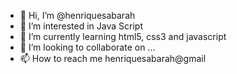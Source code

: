 - 👋 Hi, I’m @henriquesabarah
- 👀 I’m interested in Java Script
- 🌱 I’m currently learning html5, css3 and javascript
- 💞️ I’m looking to collaborate on ...
- 📫 How to reach me henriquesabarah@gmail

<!---
henriquesabarah/henriquesabarah is a ✨ special ✨ repository because its `README.md` (this file) appears on your GitHub profile.
You can click the Preview link to take a look at your changes.
--->
